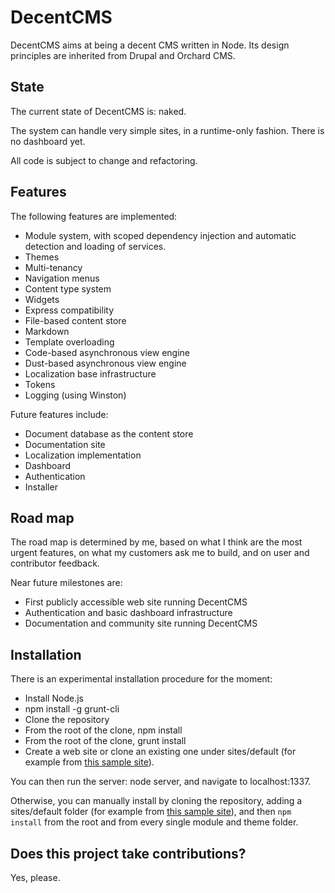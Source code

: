 DecentCMS
=========

DecentCMS aims at being a decent CMS written in Node.
Its design principles are inherited from Drupal and Orchard CMS.

State
-----

The current state of DecentCMS is: naked.

The system can handle very simple sites, in a runtime-only fashion.
There is no dashboard yet.

All code is subject to change and refactoring.

Features
--------

The following features are implemented:

* Module system, with scoped dependency injection and automatic
  detection and loading of services.
* Themes
* Multi-tenancy
* Navigation menus
* Content type system
* Widgets
* Express compatibility
* File-based content store
* Markdown
* Template overloading
* Code-based asynchronous view engine
* Dust-based asynchronous view engine
* Localization base infrastructure
* Tokens
* Logging (using Winston)

Future features include:

* Document database as the content store
* Documentation site
* Localization implementation
* Dashboard
* Authentication
* Installer

Road map
--------

The road map is determined by me, based on what I think are the most
urgent features, on what my customers ask me to build, and on user
and contributor feedback.

Near future milestones are:

* First publicly accessible web site running DecentCMS
* Authentication and basic dashboard infrastructure
* Documentation and community site running DecentCMS

Installation
------------

There is an experimental installation procedure for the moment:

* Install Node.js
* npm install -g grunt-cli
* Clone the repository
* From the root of the clone, npm install
* From the root of the clone, grunt install
* Create a web site or clone an existing one under sites/default
  (for example from [this sample site][decent-consulting-site]).

You can then run the server: node server, and navigate to localhost:1337.

Otherwise, you can manually install by cloning the repository,
adding a sites/default folder (for example from
[this sample site][decent-consulting-site]), and then `npm install`
from the root and from every single module and theme folder.

Does this project take contributions?
-------------------------------------

Yes, please.

  [decent-consulting-site]: https://github.com/DecentCMS/DecentConsulting